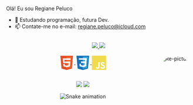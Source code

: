Olá! Eu sou Regiane Peluco

- 🌱 Estudando programação, futura Dev.
- 📫 Contate-me no e-mail: regiane.peluco@icloud.com
##
<div align="center">
  <a href="https://github.com/Regianepeluco">
  <img height="145em" src="https://github-readme-stats.vercel.app/api?username=Regianepeluco&show_icons=true&theme=dracula&include_all_commits=true&count_private=true"/>
  <img height="145em" src="https://github-readme-stats.vercel.app/api/top-langs/?username=Regianepeluco&layout=compact&langs_count=7&theme=dracula"/>
</div>

  <div align="center"><br>
  <img align="center" alt="Re-HTML" height="40" width="40" src="https://raw.githubusercontent.com/devicons/devicon/master/icons/html5/html5-original.svg">
  <img align="center" alt="Re-CSS" height="40" width="40" src="https://raw.githubusercontent.com/devicons/devicon/master/icons/css3/css3-original.svg">
  <img align="center" alt="Re-Js" height="40" width="40" src="https://raw.githubusercontent.com/devicons/devicon/master/icons/javascript/javascript-plain.svg">
  <img align="right" alt="Re-picture" height="140" style="border-radius:50px"; src="https://share-cdn.picrew.me/shareImg/org/202202/338224_27Rmz2eW.png">
  </div>
 
 ##
 
  <div align="center">
   <a href="https://instagram.com/regianepeluco" target="_blank"><img src="https://img.shields.io/badge/-Instagram-%23E4405F?style=for-the-badge&logo=instagram&logoColor=white" target="_blank"></a>
   <a href="https://www.linkedin.com/in/regiane-peluco-toniate-360349a6a" target="_blank"><img src="https://img.shields.io/badge/-LinkedIn-%230077B5?style=for-the-badge&logo=linkedin&logoColor=white" target="_blank"></a> 
   
 ![Snake animation](https://github.com/Regianepeluco/Regianepeluco/blob/output/github-contribution-grid-snake.svg)  
 </div>

